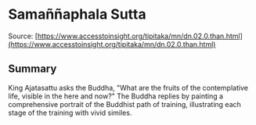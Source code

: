 # Samaññaphala Sutta



Source: [https://www.accesstoinsight.org/tipitaka/mn/dn.02.0.than.html](https://www.accesstoinsight.org/tipitaka/mn/dn.02.0.than.html)



## Summary

King Ajatasattu asks the Buddha, "What are the fruits of the contemplative life, visible in the here and now?" The Buddha replies by painting a comprehensive portrait of the Buddhist path of training, illustrating each stage of the training with vivid similes.